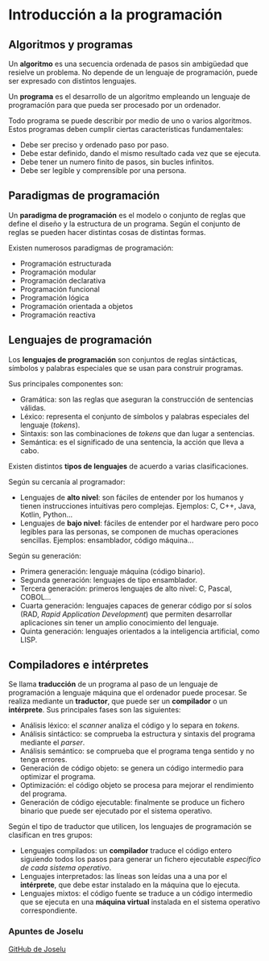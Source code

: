 # Introducción a la programación

## Algoritmos y programas

Un **algoritmo** es una secuencia ordenada de pasos sin ambigüedad que resielve un problema. No depende de un lenguaje de programación, puede ser expresado con distintos lenguajes.

Un **programa** es el desarrollo de un algoritmo empleando un lenguaje de programacíón para que pueda ser procesado por un ordenador.

Todo programa se puede describir por medio de uno o varios algoritmos. Estos programas deben cumplir ciertas características fundamentales:

- Debe ser preciso y ordenado paso por paso.
- Debe estar definido, dando el mismo resultado cada vez que se ejecuta.
- Debe tener un numero finito de pasos, sin bucles infinitos.
- Debe ser legible y comprensible por una persona.

## Paradigmas de programación

Un **paradigma de programación** es el modelo o conjunto de reglas que define el diseño y la estructura de un programa. Según el conjunto de reglas se pueden hacer distintas cosas de distintas formas.

Existen numerosos paradigmas de programación:

- Programación estructurada
- Programación modular
- Programación declarativa
- Programación funcional
- Programación lógica
- Programación orientada a objetos
- Programación reactiva

## Lenguajes de programación

Los **lenguajes de programación** son conjuntos de reglas sintácticas, símbolos y palabras especiales que se usan para construir programas.

Sus principales componentes son:

- Gramática: son las reglas que aseguran la construcción de sentencias válidas.
- Léxico: representa el conjunto de símbolos y palabras especiales del lenguaje (_tokens_).
- Sintaxis: son las combinaciones de _tokens_ que dan lugar a sentencias.
- Semántica: es el significado de una sentencia, la acción que lleva a cabo.

Existen distintos **tipos de lenguajes** de acuerdo a varias clasificaciones.

Según su cercanía al programador:

- Lenguajes de **alto nivel**: son fáciles de entender por los humanos y tienen instrucciones intuitivas pero complejas. Ejemplos: C, C++, Java, Kotlin, Python...
- Lenguajes de **bajo nivel**: fáciles de entender por el hardware pero poco legibles para las personas, se componen de muchas operaciones sencillas. Ejemplos: ensamblador, código máquina...

Según su generación:

- Primera generación: lenguaje máquina (código binario).
- Segunda generación: lenguajes de tipo ensamblador.
- Tercera generación: primeros lenguajes de alto nivel: C, Pascal, COBOL...
- Cuarta generación: lenguajes capaces de generar código por sí solos (RAD, _Rapid Application Development_) que permiten desarrollar aplicaciones sin tener un amplio conocimiento del lenguaje.
- Quinta generación: lenguajes orientados a la inteligencia artificial, como LISP.

## Compiladores e intérpretes

Se llama **traducción** de un programa al paso de un lenguaje de programación a lenguaje máquina que el ordenador puede procesar. Se realiza mediante un **traductor**, que puede ser un **compilador** o un **intérprete**. Sus principales fases son las siguientes:

- Análisis léxico: el _scanner_ analiza el código y lo separa en _tokens_.
- Análisis sintáctico: se comprueba la estructura y sintaxis del programa mediante el _parser_.
- Análisis semántico: se comprueba que el programa tenga sentido y no tenga errores.
- Generación de código objeto: se genera un código intermedio para optimizar el programa.
- Optimización: el código objeto se procesa para mejorar el rendimiento del programa.
- Generación de código ejecutable: finalmente se produce un fichero binario que puede ser ejecutado por el sistema operativo.

Según el tipo de traductor que utilicen, los lenguajes de programación se clasifican en tres grupos:

- Lenguajes compilados: un **compilador** traduce el código entero siguiendo todos los pasos para generar un fichero ejecutable _específico de cada sistema operativo_.
- Lenguajes interpretados: las líneas son leídas una a una por el **intérprete**, que debe estar instalado en la máquina que lo ejecuta.
- Lenguajes mixtos: el código fuente se traduce a un código intermedio que se ejecuta en una **máquina virtual** instalada en el sistema operativo correspondiente.

### Apuntes de Joselu
[GitHub de Joselu](https://github.com/joseluisgs/Programacion-01-2022-2023#contenidos)